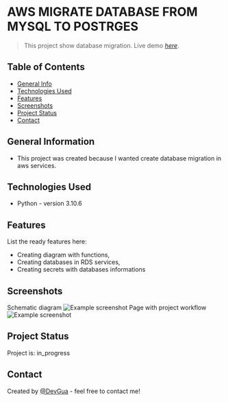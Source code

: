 # AWS MIGRATE DATABASE FROM MYSQL TO POSTRGES
> This project show database migration.
> Live demo [_here_](http://mateuszgua.pythonanywhere.com/).

## Table of Contents
* [General Info](#general-information)
* [Technologies Used](#technologies-used)
* [Features](#features)
* [Screenshots](#screenshots)
* [Project Status](#project-status)
* [Contact](#contact)

## General Information
- This project was created because I wanted create database migration in aws services.


## Technologies Used
- Python - version 3.10.6


## Features
List the ready features here:
- Creating diagram with functions,
- Creating databases in RDS services,
- Creating secrets with databases informations

## Screenshots
Schematic diagram
![Example screenshot](./static/func-diagram-migrate-mysql.png)
Page with project workflow
![Example screenshot](#)

## Project Status
Project is: in_progress


## Contact
Created by [@DevGua]() - feel free to contact me!
